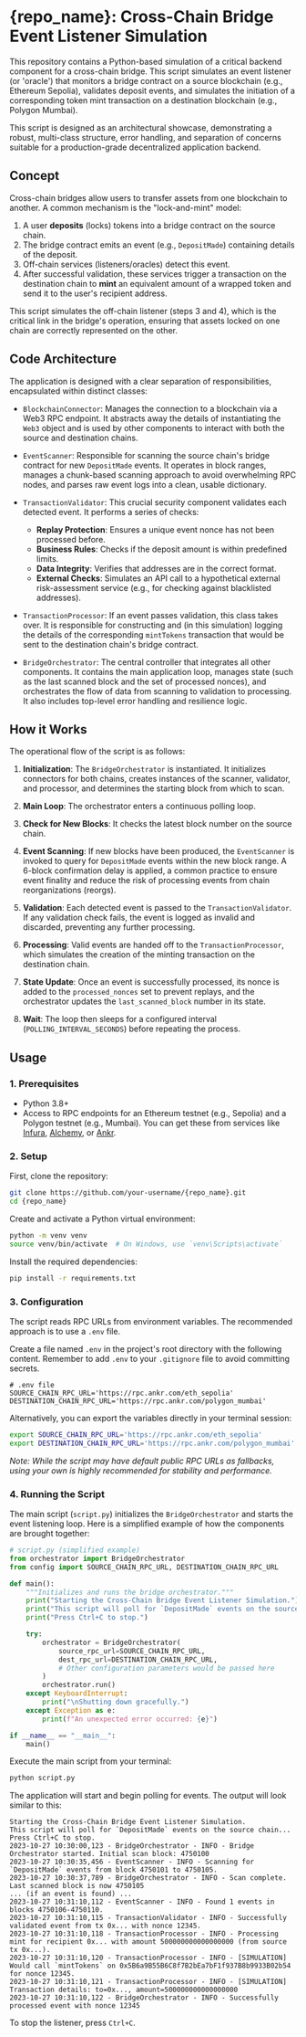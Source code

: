 # {repo_name}: Cross-Chain Bridge Event Listener Simulation

This repository contains a Python-based simulation of a critical backend component for a cross-chain bridge. This script simulates an event listener (or 'oracle') that monitors a bridge contract on a source blockchain (e.g., Ethereum Sepolia), validates deposit events, and simulates the initiation of a corresponding token mint transaction on a destination blockchain (e.g., Polygon Mumbai).

This script is designed as an architectural showcase, demonstrating a robust, multi-class structure, error handling, and separation of concerns suitable for a production-grade decentralized application backend.

## Concept

Cross-chain bridges allow users to transfer assets from one blockchain to another. A common mechanism is the "lock-and-mint" model:
1.  A user **deposits** (locks) tokens into a bridge contract on the source chain.
2.  The bridge contract emits an event (e.g., `DepositMade`) containing details of the deposit.
3.  Off-chain services (listeners/oracles) detect this event.
4.  After successful validation, these services trigger a transaction on the destination chain to **mint** an equivalent amount of a wrapped token and send it to the user's recipient address.

This script simulates the off-chain listener (steps 3 and 4), which is the critical link in the bridge's operation, ensuring that assets locked on one chain are correctly represented on the other.

## Code Architecture

The application is designed with a clear separation of responsibilities, encapsulated within distinct classes:

-   `BlockchainConnector`: Manages the connection to a blockchain via a Web3 RPC endpoint. It abstracts away the details of instantiating the `Web3` object and is used by other components to interact with both the source and destination chains.

-   `EventScanner`: Responsible for scanning the source chain's bridge contract for new `DepositMade` events. It operates in block ranges, manages a chunk-based scanning approach to avoid overwhelming RPC nodes, and parses raw event logs into a clean, usable dictionary.

-   `TransactionValidator`: This crucial security component validates each detected event. It performs a series of checks:
    -   **Replay Protection**: Ensures a unique event nonce has not been processed before.
    -   **Business Rules**: Checks if the deposit amount is within predefined limits.
    -   **Data Integrity**: Verifies that addresses are in the correct format.
    -   **External Checks**: Simulates an API call to a hypothetical external risk-assessment service (e.g., for checking against blacklisted addresses).

-   `TransactionProcessor`: If an event passes validation, this class takes over. It is responsible for constructing and (in this simulation) logging the details of the corresponding `mintTokens` transaction that would be sent to the destination chain's bridge contract.

-   `BridgeOrchestrator`: The central controller that integrates all other components. It contains the main application loop, manages state (such as the last scanned block and the set of processed nonces), and orchestrates the flow of data from scanning to validation to processing. It also includes top-level error handling and resilience logic.

## How it Works

The operational flow of the script is as follows:

1.  **Initialization**: The `BridgeOrchestrator` is instantiated. It initializes connectors for both chains, creates instances of the scanner, validator, and processor, and determines the starting block from which to scan.

2.  **Main Loop**: The orchestrator enters a continuous polling loop.

3.  **Check for New Blocks**: It checks the latest block number on the source chain.

4.  **Event Scanning**: If new blocks have been produced, the `EventScanner` is invoked to query for `DepositMade` events within the new block range. A 6-block confirmation delay is applied, a common practice to ensure event finality and reduce the risk of processing events from chain reorganizations (reorgs).

5.  **Validation**: Each detected event is passed to the `TransactionValidator`. If any validation check fails, the event is logged as invalid and discarded, preventing any further processing.

6.  **Processing**: Valid events are handed off to the `TransactionProcessor`, which simulates the creation of the minting transaction on the destination chain.

7.  **State Update**: Once an event is successfully processed, its nonce is added to the `processed_nonces` set to prevent replays, and the orchestrator updates the `last_scanned_block` number in its state.

8.  **Wait**: The loop then sleeps for a configured interval (`POLLING_INTERVAL_SECONDS`) before repeating the process.

## Usage

### 1. Prerequisites
- Python 3.8+
- Access to RPC endpoints for an Ethereum testnet (e.g., Sepolia) and a Polygon testnet (e.g., Mumbai). You can get these from services like [Infura](https://infura.io), [Alchemy](https://www.alchemy.com), or [Ankr](https://www.ankr.com/rpc/).

### 2. Setup

First, clone the repository:
```bash
git clone https://github.com/your-username/{repo_name}.git
cd {repo_name}
```

Create and activate a Python virtual environment:
```bash
python -m venv venv
source venv/bin/activate  # On Windows, use `venv\Scripts\activate`
```

Install the required dependencies:
```bash
pip install -r requirements.txt
```

### 3. Configuration

The script reads RPC URLs from environment variables. The recommended approach is to use a `.env` file.

Create a file named `.env` in the project's root directory with the following content. Remember to add `.env` to your `.gitignore` file to avoid committing secrets.
```dotenv
# .env file
SOURCE_CHAIN_RPC_URL='https://rpc.ankr.com/eth_sepolia'
DESTINATION_CHAIN_RPC_URL='https://rpc.ankr.com/polygon_mumbai'
```

Alternatively, you can export the variables directly in your terminal session:
```bash
export SOURCE_CHAIN_RPC_URL='https://rpc.ankr.com/eth_sepolia'
export DESTINATION_CHAIN_RPC_URL='https://rpc.ankr.com/polygon_mumbai'
```

_Note: While the script may have default public RPC URLs as fallbacks, using your own is highly recommended for stability and performance._

### 4. Running the Script

The main script (`script.py`) initializes the `BridgeOrchestrator` and starts the event listening loop. Here is a simplified example of how the components are brought together:

```python
# script.py (simplified example)
from orchestrator import BridgeOrchestrator
from config import SOURCE_CHAIN_RPC_URL, DESTINATION_CHAIN_RPC_URL

def main():
    """Initializes and runs the bridge orchestrator."""
    print("Starting the Cross-Chain Bridge Event Listener Simulation.")
    print("This script will poll for `DepositMade` events on the source chain...")
    print("Press Ctrl+C to stop.")

    try:
        orchestrator = BridgeOrchestrator(
            source_rpc_url=SOURCE_CHAIN_RPC_URL,
            dest_rpc_url=DESTINATION_CHAIN_RPC_URL,
            # Other configuration parameters would be passed here
        )
        orchestrator.run()
    except KeyboardInterrupt:
        print("\nShutting down gracefully.")
    except Exception as e:
        print(f"An unexpected error occurred: {e}")

if __name__ == "__main__":
    main()
```

Execute the main script from your terminal:
```bash
python script.py
```

The application will start and begin polling for events. The output will look similar to this:

```
Starting the Cross-Chain Bridge Event Listener Simulation.
This script will poll for `DepositMade` events on the source chain...
Press Ctrl+C to stop.
2023-10-27 10:30:00,123 - BridgeOrchestrator - INFO - Bridge Orchestrator started. Initial scan block: 4750100
2023-10-27 10:30:35,456 - EventScanner - INFO - Scanning for `DepositMade` events from block 4750101 to 4750105.
2023-10-27 10:30:37,789 - BridgeOrchestrator - INFO - Scan complete. Last scanned block is now 4750105
... (if an event is found) ...
2023-10-27 10:31:10,112 - EventScanner - INFO - Found 1 events in blocks 4750106-4750110.
2023-10-27 10:31:10,115 - TransactionValidator - INFO - Successfully validated event from tx 0x... with nonce 12345.
2023-10-27 10:31:10,118 - TransactionProcessor - INFO - Processing mint for recipient 0x... with amount 500000000000000000 (from source tx 0x...).
2023-10-27 10:31:10,120 - TransactionProcessor - INFO - [SIMULATION] Would call `mintTokens` on 0x5B6a9B55B6C8f7B2bEa7bF1f937B8b9933B02b54 for nonce 12345.
2023-10-27 10:31:10,121 - TransactionProcessor - INFO - [SIMULATION] Transaction details: to=0x..., amount=500000000000000000
2023-10-27 10:31:10,122 - BridgeOrchestrator - INFO - Successfully processed event with nonce 12345
```

To stop the listener, press `Ctrl+C`.